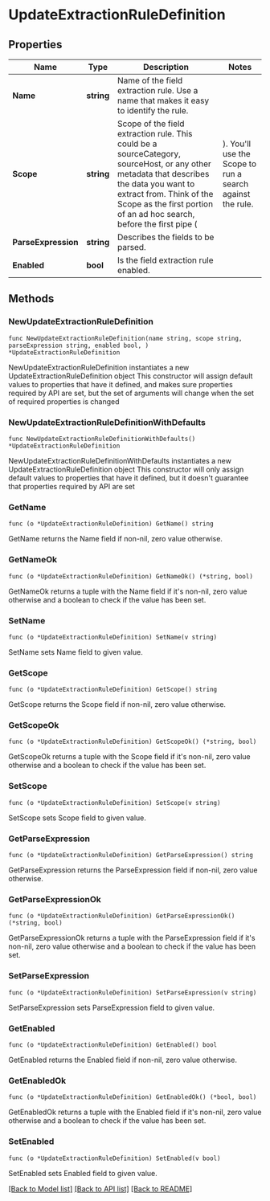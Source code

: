 # UpdateExtractionRuleDefinition

## Properties

Name | Type | Description | Notes
------------ | ------------- | ------------- | -------------
**Name** | **string** | Name of the field extraction rule. Use a name that makes it easy to identify the rule. | 
**Scope** | **string** | Scope of the field extraction rule. This could be a sourceCategory, sourceHost, or any other metadata that describes the data you want to extract from. Think of the Scope as the first portion of an ad hoc search, before the first pipe ( | ). You&#39;ll use the Scope to run a search against the rule. | 
**ParseExpression** | **string** | Describes the fields to be parsed. | 
**Enabled** | **bool** | Is the field extraction rule enabled. | 

## Methods

### NewUpdateExtractionRuleDefinition

`func NewUpdateExtractionRuleDefinition(name string, scope string, parseExpression string, enabled bool, ) *UpdateExtractionRuleDefinition`

NewUpdateExtractionRuleDefinition instantiates a new UpdateExtractionRuleDefinition object
This constructor will assign default values to properties that have it defined,
and makes sure properties required by API are set, but the set of arguments
will change when the set of required properties is changed

### NewUpdateExtractionRuleDefinitionWithDefaults

`func NewUpdateExtractionRuleDefinitionWithDefaults() *UpdateExtractionRuleDefinition`

NewUpdateExtractionRuleDefinitionWithDefaults instantiates a new UpdateExtractionRuleDefinition object
This constructor will only assign default values to properties that have it defined,
but it doesn't guarantee that properties required by API are set

### GetName

`func (o *UpdateExtractionRuleDefinition) GetName() string`

GetName returns the Name field if non-nil, zero value otherwise.

### GetNameOk

`func (o *UpdateExtractionRuleDefinition) GetNameOk() (*string, bool)`

GetNameOk returns a tuple with the Name field if it's non-nil, zero value otherwise
and a boolean to check if the value has been set.

### SetName

`func (o *UpdateExtractionRuleDefinition) SetName(v string)`

SetName sets Name field to given value.


### GetScope

`func (o *UpdateExtractionRuleDefinition) GetScope() string`

GetScope returns the Scope field if non-nil, zero value otherwise.

### GetScopeOk

`func (o *UpdateExtractionRuleDefinition) GetScopeOk() (*string, bool)`

GetScopeOk returns a tuple with the Scope field if it's non-nil, zero value otherwise
and a boolean to check if the value has been set.

### SetScope

`func (o *UpdateExtractionRuleDefinition) SetScope(v string)`

SetScope sets Scope field to given value.


### GetParseExpression

`func (o *UpdateExtractionRuleDefinition) GetParseExpression() string`

GetParseExpression returns the ParseExpression field if non-nil, zero value otherwise.

### GetParseExpressionOk

`func (o *UpdateExtractionRuleDefinition) GetParseExpressionOk() (*string, bool)`

GetParseExpressionOk returns a tuple with the ParseExpression field if it's non-nil, zero value otherwise
and a boolean to check if the value has been set.

### SetParseExpression

`func (o *UpdateExtractionRuleDefinition) SetParseExpression(v string)`

SetParseExpression sets ParseExpression field to given value.


### GetEnabled

`func (o *UpdateExtractionRuleDefinition) GetEnabled() bool`

GetEnabled returns the Enabled field if non-nil, zero value otherwise.

### GetEnabledOk

`func (o *UpdateExtractionRuleDefinition) GetEnabledOk() (*bool, bool)`

GetEnabledOk returns a tuple with the Enabled field if it's non-nil, zero value otherwise
and a boolean to check if the value has been set.

### SetEnabled

`func (o *UpdateExtractionRuleDefinition) SetEnabled(v bool)`

SetEnabled sets Enabled field to given value.



[[Back to Model list]](../README.md#documentation-for-models) [[Back to API list]](../README.md#documentation-for-api-endpoints) [[Back to README]](../README.md)


